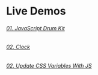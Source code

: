# Live Demos

###### [01. JavaScript Drum Kit](https://mahbub.me/project/JavaScript-Projects/01.JavaScript-Drum-Kit/)
###### [02. Clock](https://mahbub.me/project/JavaScript-Projects/02.CSS+JS-Clock/)
###### [02. Update CSS Variables With JS](http://mahbub.me/project/JavaScript-Projects/03.Update-CSS-Variables-With-JS/)